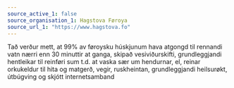 ```yaml
---
source_active_1: false
source_organisation_1: Hagstova Føroya
source_url_1: "https://www.hagstova.fo"
---
```

Tað verður mett, at 99% av føroysku húskjunum hava atgongd til rennandi vatn nærri enn 30 minuttir at ganga, skipað vesiviðurskifti, grundleggjandi hentleikar til reinføri sum t.d. at vaska sær um hendurnar, el, reinar orkukeldur til hita og matgerð, vegir, ruskheintan, grundleggjandi heilsurøkt, útbúgving og skjótt internetsamband
